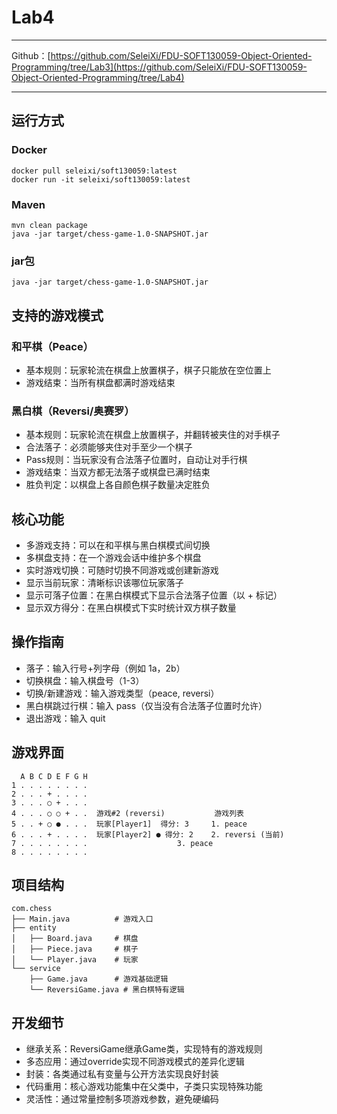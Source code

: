 # Lab4
---

Github：[https://github.com/SeleiXi/FDU-SOFT130059-Object-Oriented-Programming/tree/Lab3](https://github.com/SeleiXi/FDU-SOFT130059-Object-Oriented-Programming/tree/Lab4)

---

## 运行方式

### Docker

```
docker pull seleixi/soft130059:latest
docker run -it seleixi/soft130059:latest
```

### Maven

```
mvn clean package
java -jar target/chess-game-1.0-SNAPSHOT.jar
```

### jar包

```
java -jar target/chess-game-1.0-SNAPSHOT.jar
```

## 支持的游戏模式

### 和平棋（Peace）
- 基本规则：玩家轮流在棋盘上放置棋子，棋子只能放在空位置上
- 游戏结束：当所有棋盘都满时游戏结束

### 黑白棋（Reversi/奥赛罗）
- 基本规则：玩家轮流在棋盘上放置棋子，并翻转被夹住的对手棋子
- 合法落子：必须能够夹住对手至少一个棋子
- Pass规则：当玩家没有合法落子位置时，自动让对手行棋
- 游戏结束：当双方都无法落子或棋盘已满时结束
- 胜负判定：以棋盘上各自颜色棋子数量决定胜负

## 核心功能

- 多游戏支持：可以在和平棋与黑白棋模式间切换
- 多棋盘支持：在一个游戏会话中维护多个棋盘
- 实时游戏切换：可随时切换不同游戏或创建新游戏
- 显示当前玩家：清晰标识该哪位玩家落子
- 显示可落子位置：在黑白棋模式下显示合法落子位置（以 + 标记）
- 显示双方得分：在黑白棋模式下实时统计双方棋子数量

## 操作指南

- 落子：输入行号+列字母（例如 1a，2b）
- 切换棋盘：输入棋盘号（1-3）
- 切换/新建游戏：输入游戏类型（peace, reversi）
- 黑白棋跳过行棋：输入 pass（仅当没有合法落子位置时允许）
- 退出游戏：输入 quit

## 游戏界面

```
  A B C D E F G H
1 . . . . . . . .
2 . . . + . . . .
3 . . . ○ + . . .
4 . . . ○ ○ + . .  游戏#2 (reversi)           游戏列表
5 . . + ○ ● . . .  玩家[Player1]  得分: 3     1. peace
6 . . . + . . . .  玩家[Player2] ● 得分: 2    2. reversi (当前)
7 . . . . . . . .                    3. peace
8 . . . . . . . .
```

## 项目结构

```
com.chess
├── Main.java          # 游戏入口
├── entity
│   ├── Board.java     # 棋盘
│   ├── Piece.java     # 棋子
│   └── Player.java    # 玩家
└── service
    ├── Game.java      # 游戏基础逻辑
    └── ReversiGame.java # 黑白棋特有逻辑
```

## 开发细节

- 继承关系：ReversiGame继承Game类，实现特有的游戏规则
- 多态应用：通过override实现不同游戏模式的差异化逻辑
- 封装：各类通过私有变量与公开方法实现良好封装
- 代码重用：核心游戏功能集中在父类中，子类只实现特殊功能
- 灵活性：通过常量控制多项游戏参数，避免硬编码 